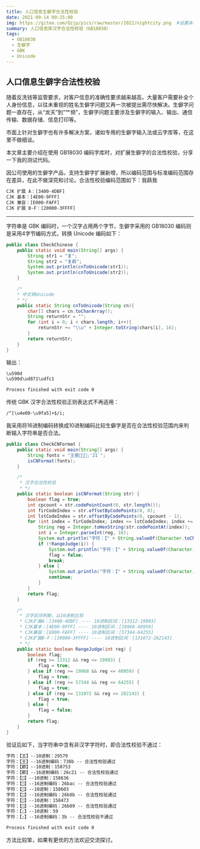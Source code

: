 ```yaml
---
title: 人口信息生僻字合法性校验
date: 2021-09-14 09:25:00
img: https://gitee.com/Qzjp/pics/raw/master/2022/nightcity.png  #设置本地图片
summary: 人口信息库汉字合法性校验（GB18030）
tags:
  - GB18030
  - 生僻字
  - GBK
  - Unicode
---
```


## 人口信息生僻字合法性校验

随着反洗钱等监管要求，对客户信息的准确性要求越来越高，大量客户需要补全个人身份信息，以往未重视的姓名生僻字问题又再一次被提出需尽快解决。生僻字问题一直存在，从“龙天”到“艹频”，生僻字问题主要涉及生僻字的输入、输出、通信传输、数据存储、信息打印等。

市面上针对生僻字也有许多解决方案，诸如专用的生僻字输入法或云字库等，在这里不做细谈。

本文章主要介绍在使用 GB18030 编码字库时，对扩展生僻字的合法性校验，分享一下我的测试代码。

因公司使用的生僻字产品，支持生僻字扩展新增，所以编码范围与标准编码范围存在差异，在此不做深究和讨论。合法性校验编码范围如下：我𬟁我

```xml
CJK 扩展 A：[3400-4DBF]
CJK 基本：[4E00-9FFF]
CJK 兼容：[E000-FAFF]
CJK 扩展 B-F：[20000-3FFFF]
```

------

字符串是 GBK 编码时，一个汉字占用两个字节，生僻字采用的 GB18030 编码则是采用4字节编码方式，转换 Unicode 编码如下：

```java
public class CheckChinese {
    public static void main(String[] args) {
        String str1 = "复";
        String str2 = "复𬟁";
        System.out.println(cnToUnicode(str1));
        System.out.println(cnToUnicode(str2));
    }

    /*
    * 中文转Unicode
    * */
    public static String cnToUnicode(String cn){
        char[] chars = cn.toCharArray();
        String returnStr = "";
        for (int i = 0; i < chars.length; i++){
            returnStr += "\\u" + Integer.toString(chars[i], 16);
        }
        return returnStr;
    }
}
```

输出：

```xml
\u590d
\u590d\ud871\udfc1

Process finished with exit code 0
```

传统 GBK 汉字合法性校验正则表达式不再适用：

```xml
/^[\u4e00-\u9fa5]+$/i;
```

我采用将16进制编码转换成10进制编码比较生僻字是否在合法性校验范围内来判断输入字符串是否合法。

```java
public class CheckCNFormat {
    public static void main(String[] args) {
        String fonts = "王𦰡𦮬𦮋𦬉;'21`";
        isCNFormat(fonts);
    }

    /*
     * 汉字合法性校验
     * */
    public static boolean isCNFormat(String str) {
        boolean flag = true;
        int cpcount = str.codePointCount(0, str.length());
        int firCodeIndex = str.offsetByCodePoints(0, 0);
        int lstCodeIndex = str.offsetByCodePoints(0, cpcount - 1);
        for (int index = firCodeIndex; index <= lstCodeIndex; index += ((Character.isSupplementaryCodePoint(str.codePointAt(index))) ? 2 : 1)) {
            String reg = Integer.toHexString(str.codePointAt(index));
            int i = Integer.parseInt(reg, 16);
            System.out.println("字符：【" + String.valueOf(Character.toChars(str.codePointAt(index))) + "】--10进制：" + i);
            if (!RangeJudge(i)) {
                System.out.println("字符：【" + String.valueOf(Character.toChars(str.codePointAt(index))) + "】--16进制编码：" + reg + " -- " + "合法性校验不通过");
                flag = false;
                break;
            } else {
                System.out.println("字符：【" + String.valueOf(Character.toChars(str.codePointAt(index))) + "】--16进制编码：" + reg + " -- " + "合法性校验通过");
                continue;
            }
        }
        return flag;
    }

    /*
     * 汉字区间判断，以10进制比较
     * CJK扩展A：[3400-4DBF] ---- 10进制区间：[13312-19903]
     * CJK基本：[4E00-9FFF] ---- 10进制区间：[19968-40959]
     * CJK兼容：[E000-FAFF] ---- 10进制区间：[57344-64255]
     * CJK扩展B-F：[20000-3FFFF] ---- 10进制区间：[131072-262143]
     * */
    public static boolean RangeJudge(int reg) {
        boolean flag;
        if (reg >= 13312 && reg <= 19903) {
            flag = true;
        } else if (reg >= 19968 && reg <= 40959) {
            flag = true;
        } else if (reg >= 57344 && reg <= 64255) {
            flag = true;
        } else if (reg >= 131072 && reg <= 262143) {
            flag = true;
        } else {
            flag = false;
        }
        return flag;
    }
}
```

验证后如下，当字符串中含有非汉字字符时，即合法性校验不通过：

```xml
字符：【王】--10进制：29579
字符：【王】--16进制编码：738b -- 合法性校验通过
字符：【𦰡】--10进制：158753
字符：【𦰡】--16进制编码：26c21 -- 合法性校验通过
字符：【𦮬】--10进制：158636
字符：【𦮬】--16进制编码：26bac -- 合法性校验通过
字符：【𦮋】--10进制：158603
字符：【𦮋】--16进制编码：26b8b -- 合法性校验通过
字符：【𦬉】--10进制：158473
字符：【𦬉】--16进制编码：26b09 -- 合法性校验通过
字符：【;】--10进制：59
字符：【;】--16进制编码：3b -- 合法性校验不通过

Process finished with exit code 0
```



方法比较笨，如果有更优的方法欢迎交流探讨。